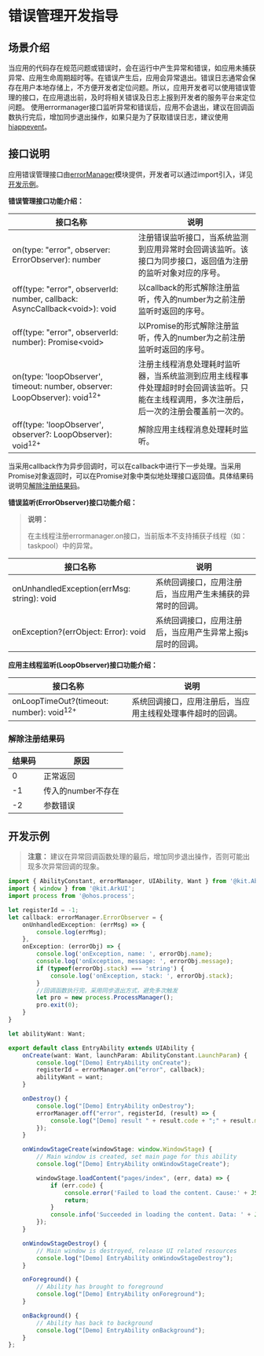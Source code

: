 # 错误管理开发指导

## 场景介绍

当应用的代码存在规范问题或错误时，会在运行中产生异常和错误，如应用未捕获异常、应用生命周期超时等。在错误产生后，应用会异常退出。错误日志通常会保存在用户本地存储上，不方便开发者定位问题。所以，应用开发者可以使用错误管理的接口，在应用退出前，及时将相关错误及日志上报到开发者的服务平台来定位问题。
使用errormanager接口监听异常和错误后，应用不会退出，建议在回调函数执行完后，增加同步退出操作，如果只是为了获取错误日志，建议使用[hiappevent](hiappevent-watcher-crash-events-arkts.md)。

## 接口说明

应用错误管理接口由[errorManager](../reference/apis-ability-kit/js-apis-app-ability-errorManager.md)模块提供，开发者可以通过import引入，详见[开发示例](#开发示例)。

**错误管理接口功能介绍：**

| 接口名称                                                       | 说明                                                 |
| ------------------------------------------------------------ | ---------------------------------------------------- |
| on(type: "error", observer: ErrorObserver): number       | 注册错误监听接口，当系统监测到应用异常时会回调该监听。该接口为同步接口，返回值为注册的监听对象对应的序号。 |
| off(type: "error", observerId: number,  callback: AsyncCallback\<void\>): void | 以callback的形式解除注册监听，传入的number为之前注册监听时返回的序号。  |
| off(type: "error", observerId: number): Promise\<void\> | 以Promise的形式解除注册监听，传入的number为之前注册监听时返回的序号。  |
| on(type: 'loopObserver', timeout: number, observer: LoopObserver): void<sup>12+</sup> | 注册主线程消息处理耗时监听器，当系统监测到应用主线程事件处理超时时会回调该监听。只能在主线程调用，多次注册后，后一次的注册会覆盖前一次的。  |
| off(type: 'loopObserver', observer?: LoopObserver): void<sup>12+</sup> | 解除应用主线程消息处理耗时监听。  |

当采用callback作为异步回调时，可以在callback中进行下一步处理。当采用Promise对象返回时，可以在Promise对象中类似地处理接口返回值。具体结果码说明见[解除注册结果码](#解除注册结果码)。


**错误监听(ErrorObserver)接口功能介绍：**

> **说明：**
>
> 在主线程注册errormanager.on接口，当前版本不支持捕获子线程（如：taskpool）中的异常。

| 接口名称                         | 说明                                                         |
| ------------------------------ | ------------------------------------------------------------ |
| onUnhandledException(errMsg: string): void | 系统回调接口，应用注册后，当应用产生未捕获的异常时的回调。 |
| onException?(errObject: Error): void | 系统回调接口，应用注册后，当应用产生异常上报js层时的回调。 |


**应用主线程监听(LoopObserver)接口功能介绍：**

| 接口名称                         | 说明                                                         |
| ------------------------------ | ------------------------------------------------------------ |
| onLoopTimeOut?(timeout: number): void<sup>12+</sup> | 系统回调接口，应用注册后，当应用主线程处理事件超时的回调。 |


### 解除注册结果码

| 结果码 | 原因                        |
| ------ | ---------------------------  |
| 0      |  正常返回                          |
| -1     | 传入的number不存在              |
| -2     | 参数错误       |

## 开发示例

> **注意：**
> 建议在异常回调函数处理的最后，增加同步退出操作，否则可能出现多次异常回调的现象。

```ts
import { AbilityConstant, errorManager, UIAbility, Want } from '@kit.AbilityKit';
import { window } from '@kit.ArkUI';
import process from '@ohos.process';

let registerId = -1;
let callback: errorManager.ErrorObserver = {
    onUnhandledException: (errMsg) => {
        console.log(errMsg);
    },
    onException: (errorObj) => {
        console.log('onException, name: ', errorObj.name);
        console.log('onException, message: ', errorObj.message);
        if (typeof(errorObj.stack) === 'string') {
            console.log('onException, stack: ', errorObj.stack);
        }
        //回调函数执行完，采用同步退出方式，避免多次触发
        let pro = new process.ProcessManager();
        pro.exit(0);
    }
}

let abilityWant: Want;

export default class EntryAbility extends UIAbility {
    onCreate(want: Want, launchParam: AbilityConstant.LaunchParam) {
        console.log("[Demo] EntryAbility onCreate");
        registerId = errorManager.on("error", callback);
        abilityWant = want;
    }

    onDestroy() {
        console.log("[Demo] EntryAbility onDestroy");
        errorManager.off("error", registerId, (result) => {
            console.log("[Demo] result " + result.code + ";" + result.message);
        });
    }

    onWindowStageCreate(windowStage: window.WindowStage) {
        // Main window is created, set main page for this ability
        console.log("[Demo] EntryAbility onWindowStageCreate");

        windowStage.loadContent("pages/index", (err, data) => {
            if (err.code) {
                console.error('Failed to load the content. Cause:' + JSON.stringify(err));
                return;
            }
            console.info('Succeeded in loading the content. Data: ' + JSON.stringify(data));
        });
    }

    onWindowStageDestroy() {
        // Main window is destroyed, release UI related resources
        console.log("[Demo] EntryAbility onWindowStageDestroy");
    }

    onForeground() {
        // Ability has brought to foreground
        console.log("[Demo] EntryAbility onForeground");
    }

    onBackground() {
        // Ability has back to background
        console.log("[Demo] EntryAbility onBackground");
    }
};
```
